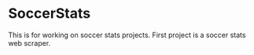 # SoccerStats
This is for working on soccer stats projects. First project is a soccer stats web scraper.
